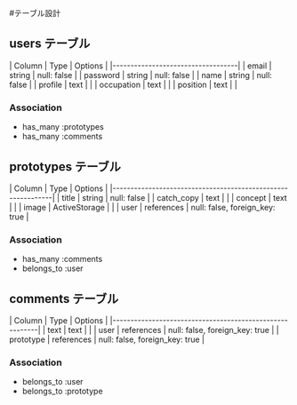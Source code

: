 #テーブル設計

## users テーブル

| Column     | Type   | Options     |
|-----------------------------------|
| email      | string | null: false |
| password   | string | null: false |
| name       | string | null: false |
| profile    | text   |             |
| occupation | text   |             |
| position   | text   |             |


### Association

- has_many :prototypes
- has_many :comments

## prototypes テーブル

| Column     | Type          | Options                        |
|-------------------------------------------------------------|
| title      | string        | null: false                    |
| catch_copy | text          |                                |
| concept    | text          |                                |
| image      | ActiveStorage |                                |
| user       | references    | null: false, foreign_key: true |

### Association

- has_many :comments
- belongs_to :user

## comments テーブル

| Column    | Type       | Options                        |
|---------------------------------------------------------|
| text      | text       |                                |
| user      | references | null: false, foreign_key: true |
| prototype | references | null: false, foreign_key: true |

### Association

- belongs_to :user
- belongs_to :prototype

